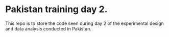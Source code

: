 # Pakistan training day 2. 
This repo is to store the code seen during day 2 of the experimental design and data analysis conducted in Pakistan. 
